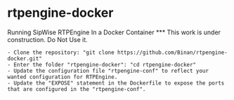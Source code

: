 # rtpengine-docker
Running SipWise RTPEngine In a Docker Container
*** This work is under construction. Do Not Use it.

	- Clone the repository: "git clone https://github.com/Binan/rtpengine-docker.git"
	- Enter the folder "rtpengine-docker": "cd rtpengine-docker"
	- Update the configuration file "rtpengine-conf" to reflect your wanted configuration for RTPEngine.
	- Update the "EXPOSE" statement in the Dockerfile to expose the ports that are configured in the "rtpengine-conf".
